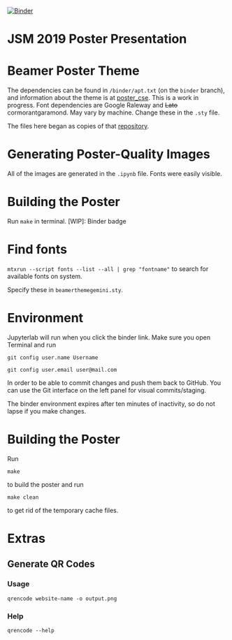 [![Binder](https://mybinder.org/badge_logo.svg)](https://gke.mybinder.org/v2/gh/mathematicalmichael/jsm19/binder?urlpath=/lab)

# JSM 2019 Poster Presentation

# Beamer Poster Theme
The dependencies can be found in `/binder/apt.txt` (on the `binder` branch), and information about the theme is at [poster_cse](https://github.com/mathematicalmichael/poster_cse/blob/master/README.md).
This is a work in progress. Font dependencies are Google Raleway and ~~Lato~~ cormorantgaramond. May vary by machine. Change these in the `.sty` file.


The files here began as copies of that [repository](https://github.com/mathematicalmichael/poster_cse). 

# Generating Poster-Quality Images
All of the images are generated in the `.ipynb` file. Fonts were easily visible. 

# Building the Poster
Run `make` in terminal. [WIP]: Binder badge

# Find fonts
`mtxrun --script fonts --list --all | grep "fontname"` to search for available fonts on system.

Specify these in `beamerthemegemini.sty`.

# Environment
Jupyterlab will run when you click the binder link. Make sure you open Terminal and run

`git config user.name Username`

`git config user.email user@mail.com` 


In order to be able to commit changes and push them back to GitHub. You can use the Git interface on the left panel for visual commits/staging. 

The binder environment expires after ten minutes of inactivity, so do not lapse if you make changes. 

# Building the Poster
Run

`make`

to build the poster and run 

`make clean`

to get rid of the temporary cache files. 


# Extras

## Generate QR Codes
### Usage
`qrencode website-name -o output.png`

### Help

`qrencode --help`
